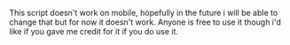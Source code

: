 This script doesn't work on mobile, hopefully in the future i will be able to change that but for now it doesn't work.
Anyone is free to use it though i'd like if you gave me credit for it if you do use it.
